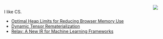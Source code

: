 <img align="right" src="https://github-readme-stats.vercel.app/api?username=MarisaKirisame&count_private=true&include_all_commits=true"/>

I like CS.

* [Optimal Heap Limits for Reducing Browser Memory Use](https://arxiv.org/abs/2204.10455)
* [Dynamic Tensor Rematerialization](https://arxiv.org/abs/2006.09616)
* [Relay: A New IR for Machine Learning Frameworks](https://arxiv.org/abs/1810.00952)
